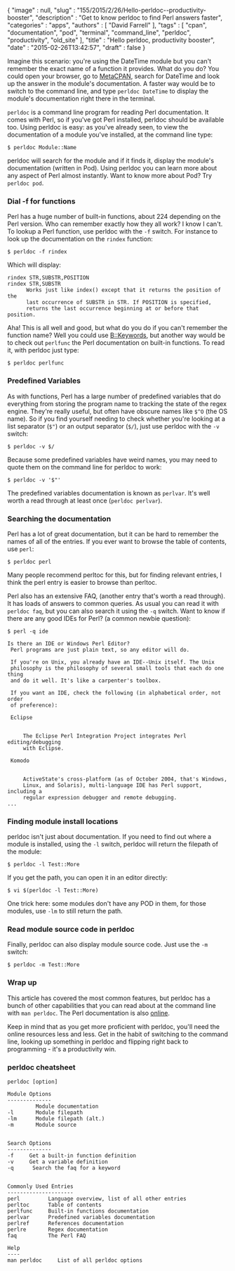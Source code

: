 {
   "image" : null,
   "slug" : "155/2015/2/26/Hello-perldoc--productivity-booster",
   "description" : "Get to know perldoc to find Perl answers faster",
   "categories" : "apps",
   "authors" : [
      "David Farrell"
   ],
   "tags" : [
      "cpan",
      "documentation",
      "pod",
      "terminal",
      "command_line",
      "perldoc",
      "productivity",
      "old_site"
   ],
   "title" : "Hello perldoc, productivity booster",
   "date" : "2015-02-26T13:42:57",
   "draft" : false
}


Imagine this scenario: you're using the DateTime module but you can't remember the exact name of a function it provides. What do you do? You could open your browser, go to [MetaCPAN](https://metacpan.org/), search for DateTime and look up the answer in the module's documentation. A faster way would be to switch to the command line, and type `perldoc DateTime` to display the module's documentation right there in the terminal.

`perldoc` is a command line program for reading Perl documentation. It comes with Perl, so if you've got Perl installed, perldoc should be available too. Using perldoc is easy: as you've already seen, to view the documentation of a module you've installed, at the command line type:

``` prettyprint
$ perldoc Module::Name
```

perldoc will search for the module and if it finds it, display the module's documentation (written in Pod). Using perldoc you can learn more about any aspect of Perl almost instantly. Want to know more about Pod? Try `perldoc pod`.

### Dial -f for functions

Perl has a huge number of built-in functions, about 224 depending on the Perl version. Who can remember exactly how they all work? I know I can't. To lookup a Perl function, use perldoc with the `-f` switch. For instance to look up the documentation on the `rindex` function:

``` prettyprint
$ perldoc -f rindex
```

Which will display:

    rindex STR,SUBSTR,POSITION
    rindex STR,SUBSTR
          Works just like index() except that it returns the position of the
          last occurrence of SUBSTR in STR. If POSITION is specified,
          returns the last occurrence beginning at or before that position.

Aha! This is all well and good, but what do you do if you can't remember the function name? Well you could use [B::Keywords](https://metacpan.org/pod/B::Keywords), but another way would be to check out `perlfunc` the Perl documentation on built-in functions. To read it, with perldoc just type:

``` prettyprint
$ perldoc perlfunc
```

### Predefined Variables

As with functions, Perl has a large number of predefined variables that do everything from storing the program name to tracking the state of the regex engine. They're really useful, but often have obscure names like `$^O` (the OS name). So if you find yourself needing to check whether you're looking at a list separator (`$"`) or an output separator (`$/`), just use perldoc with the `-v` switch:

``` prettyprint
$ perldoc -v $/
```

Because some predefined variables have weird names, you may need to quote them on the command line for perldoc to work:

``` prettyprint
$ perldoc -v '$"'
```

The predefined variables documentation is known as `perlvar`. It's well worth a read through at least once (`perldoc perlvar`).

### Searching the documentation

Perl has a lot of great documentation, but it can be hard to remember the names of all of the entries. If you ever want to browse the table of contents, use `perl`:

``` prettyprint
$ perldoc perl
```

Many people recommend perltoc for this, but for finding relevant entries, I think the perl entry is easier to browse than perltoc.

Perl also has an extensive FAQ, (another entry that's worth a read through). It has loads of answers to common queries. As usual you can read it with `perldoc faq`, but you can also search it using the `-q` switch. Want to know if there are any good IDEs for Perl? (a common newbie question):

``` prettyprint
$ perl -q ide
```

    Is there an IDE or Windows Perl Editor?
     Perl programs are just plain text, so any editor will do.

     If you're on Unix, you already have an IDE--Unix itself. The Unix
     philosophy is the philosophy of several small tools that each do one thing
     and do it well. It's like a carpenter's toolbox.

     If you want an IDE, check the following (in alphabetical order, not order
     of preference):

     Eclipse
         

         The Eclipse Perl Integration Project integrates Perl editing/debugging
         with Eclipse.

     Komodo
         

         ActiveState's cross-platform (as of October 2004, that's Windows,
         Linux, and Solaris), multi-language IDE has Perl support, including a
         regular expression debugger and remote debugging.
    ...

### Finding module install locations

perldoc isn't just about documentation. If you need to find out where a module is installed, using the `-l` switch, perldoc will return the filepath of the module:

``` prettyprint
$ perldoc -l Test::More
```

If you get the path, you can open it in an editor directly:

``` prettyprint
$ vi $(perldoc -l Test::More)
```

One trick here: some modules don't have any POD in them, for those modules, use `-lm` to still return the path.

### Read module source code in perldoc

Finally, perldoc can also display module source code. Just use the `-m` switch:

``` prettyprint
$ perldoc -m Test::More
```

### Wrap up

This article has covered the most common features, but perldoc has a bunch of other capabilities that you can read about at the command line with `man perldoc`. The Perl documentation is also [online](http://perldoc.perl.org/).

Keep in mind that as you get more proficient with perldoc, you'll need the online resources less and less. Get in the habit of switching to the command line, looking up something in perldoc and flipping right back to programming - it's a productivity win.

### perldoc cheatsheet

    perldoc [option]

    Module Options                               
    --------------                               
             Module documentation     
    -l       Module filepath          
    -lm      Module filepath (alt.)   
    -m       Module source


    Search Options
    --------------
    -f     Get a built-in function definition
    -v     Get a variable definition
    -q      Search the faq for a keyword


    Commonly Used Entries
    ---------------------
    perl         Language overview, list of all other entries
    perltoc      Table of contents
    perlfunc     Built-in functions documentation
    perlvar      Predefined variables documentation
    perlref      References documentation
    perlre       Regex documentation
    faq          The Perl FAQ

    Help
    ----
    man perldoc     List of all perldoc options
